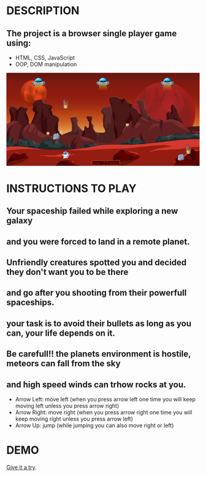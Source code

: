 # DESCRIPTION

## The project is a browser single player game using:  

- HTML, CSS, JavaScript
- OOP, DOM manipulation

![ingame screenshot!](/images/ingamescreenshot.png)

# INSTRUCTIONS TO PLAY

## Your spaceship failed while exploring a new galaxy  
## and you were forced to land in a remote planet.  
## Unfriendly creatures spotted you and decided they don't want you to be there  
## and go after you shooting from their powerfull spaceships.  
## your task is to avoid their bullets as long as you can, your life depends on it.  
## Be carefull!! the planets environment is hostile, meteors can fall from the sky  
## and high speed winds can trhow rocks at you. 

- Arrow Left: move left (when you press arrow left one time you will keep moving left unless you press arrow right)  
- Arrow Right: move right (when you press arrow right one time you will keep moving right unless you press arrow left)  
- Arrow Up: jump (while jumping you can also move right or left)  

# DEMO

[Give it a try](https://fndoramos.github.io/Project1-Game-OOP-DOM/gameover.html).

